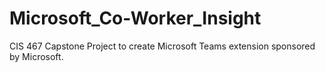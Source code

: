 # Microsoft_Co-Worker_Insight
CIS 467 Capstone Project to create Microsoft Teams extension sponsored by Microsoft.
